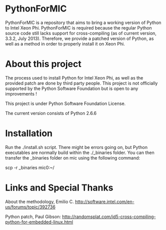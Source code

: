 PythonForMIC
============

PythonForMIC is a repository that aims to bring a working version of Python to Intel Xeon Phi.
PythonForMIC is required because the regular Python source code still lacks support for cross-compiling (as of current version, 3.3.2, July 2013). Therefore, we provide a patched version of Python, as well as a method in order to properly install it on Xeon Phi.

About this project
==================

The process used to install Python for Intel Xeon Phi, as well as the provided patch are done by third party people. This project is not officially supported by the Python Software Foundation but is open to any improvements !

This project is under Python Software Foundation License.

The current version consists of Python 2.6.6

Installation
============

Run the ./install.sh script. There might be errors going on, but Python executables are normally build within the ./\_binaries folder. You can then transfer the \_binaries folder on mic using the following command:

scp -r _binaries mic0:~/

Links and Special Thanks
========================

About the methodology, Emilio C.
http://software.intel.com/en-us/forums/topic/392736

Python patch, Paul Gibson:
http://randomsplat.com/id5-cross-compiling-python-for-embedded-linux.html


